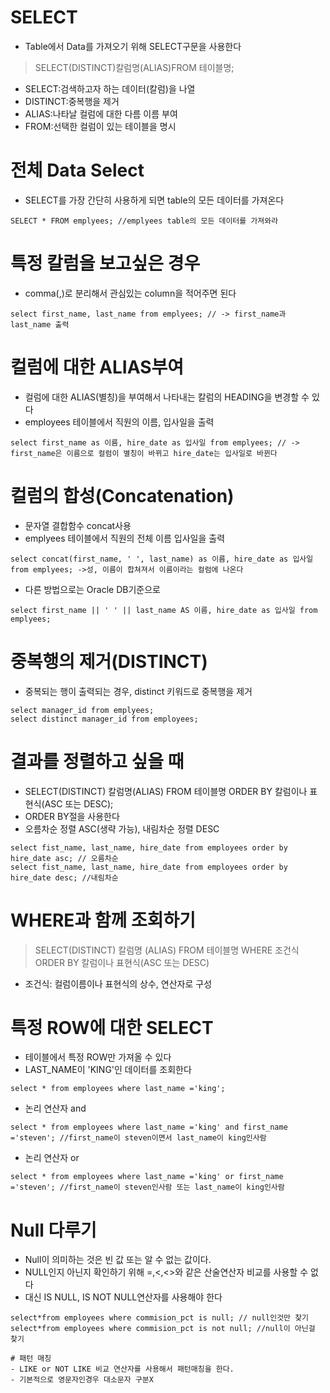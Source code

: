 # SELECT
- Table에서 Data를 가져오기 위해 SELECT구문을 사용한다
> SELECT(DISTINCT)칼럼명(ALIAS)FROM 테이블명;
- SELECT:검색하고자 하는 데이터(칼럼)을 나열
- DISTINCT:중복행을 제거
- ALIAS:나타날 컬럼에 대한 다름 이름 부여
- FROM:선택한 컬럼이 있는 테이블을 명시

# 전체 Data Select
- SELECT를 가장 간단히 사용하게 되면 table의 모든 데이터를 가져온다
```
SELECT * FROM emplyees; //emplyees table의 모든 데이터를 가져와라
```

# 특정 칼럼을 보고싶은 경우
- comma(,)로 분리해서 관심있는 column을 적어주면 된다
```
select first_name, last_name from emplyees; // -> first_name과 last_name 출력
```

# 컬럼에 대한 ALIAS부여
- 컬럼에 대한 ALIAS(별칭)을 부여해서 나타내는 칼럼의 HEADING을 변경할 수 있다
- employees 테이블에서 직원의 이름, 입사일을 출력
```
select first_name as 이름, hire_date as 입사일 from emplyees; // -> first_name은 이름으로 컬럼이 별칭이 바뀌고 hire_date는 입사일로 바뀐다
```

# 컬럼의 합성(Concatenation)
- 문자열 결합함수 concat사용
- emplyees 테이블에서 직원의 전체 이름 입사일을 출력
```
select concat(first_name, ' ', last_name) as 이름, hire_date as 입사일 from emplyees; ->성, 이름이 합쳐져서 이름이라는 컬럼에 나온다
```
- 다른 방법으로는 Oracle DB기준으로
```
select first_name || ' ' || last_name AS 이름, hire_date as 입사일 from emplyees;
```

# 중복행의 제거(DISTINCT)
- 중복되는 행이 출력되는 경우, distinct 키워드로 중복행을 제거
```
select manager_id from emplyees;
select distinct manager_id from employees;
```

# 결과를 정렬하고 싶을 때
- SELECT(DISTINCT) 칼럼명(ALIAS) FROM 테이블명 ORDER BY 칼럼이나 표현식(ASC 또는 DESC);
- ORDER BY절을 사용한다
- 오름차순 정렬 ASC(생략 가능), 내림차순 정렬 DESC
```
select fist_name, last_name, hire_date from employees order by hire_date asc; // 오름차순
select fist_name, last_name, hire_date from employees order by hire_date desc; //내림차순
```

# WHERE과 함께 조회하기
> SELECT(DISTINCT) 칼럼명 (ALIAS)
> FROM 테이블명
> WHERE 조건식
> ORDER BY 칼럼이나 표현식(ASC 또는 DESC)
- 조건식: 컬럼이름이나 표현식의 상수, 연산자로 구성

# 특정 ROW에 대한 SELECT
- 테이블에서 특정 ROW만 가져올 수 있다
- LAST_NAME이 'KING'인 데이터를 조회한다
```
select * from employees where last_name ='king';
```
- 논리 연산자 and
```
select * from employees where last_name ='king' and first_name ='steven'; //first_name이 steven이면서 last_name이 king인사람
```
- 논리 연산자 or
```
select * from employees where last_name ='king' or first_name ='steven'; //first_name이 steven인사람 또는 last_name이 king인사람
```

# Null 다루기
- Null이 의미하는 것은 빈 값 또는 알 수 없는 값이다.
- NULL인지 아닌지 확인하기 위해 =,<,<>와 같은 산술연산자 비교를 사용할 수 없다
- 대신 IS NULL, IS NOT NULL연산자를 사용해야 한다
```
select*from employees where commision_pct is null; // null인것만 찾기
select*from employees where commision_pct is not null; //null이 아닌걸 찾기

# 패턴 매칭
- LIKE or NOT LIKE 비교 연산자를 사용해서 패턴매칭을 한다.
- 기본적으로 영문자인경우 대소문자 구분X

